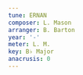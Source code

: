```yaml
---
tune: ERNAN
composer: L. Mason
arranger: B. Barton
year: '-'
meter: L. M.
key: B♭ Major
anacrusis: 0
---
```

